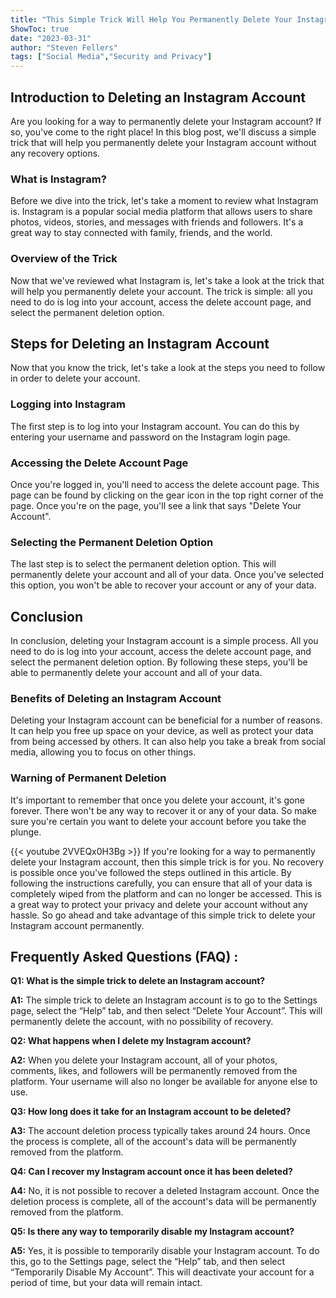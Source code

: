 ```yaml
---
title: "This Simple Trick Will Help You Permanently Delete Your Instagram Account - No Recovery Possible!"
ShowToc: true 
date: "2023-03-31"
author: "Steven Fellers" 
tags: ["Social Media","Security and Privacy"]
---
```

## Introduction to Deleting an Instagram Account

Are you looking for a way to permanently delete your Instagram account? If so, you've come to the right place! In this blog post, we'll discuss a simple trick that will help you permanently delete your Instagram account without any recovery options. 

### What is Instagram?

Before we dive into the trick, let's take a moment to review what Instagram is. Instagram is a popular social media platform that allows users to share photos, videos, stories, and messages with friends and followers. It's a great way to stay connected with family, friends, and the world. 

### Overview of the Trick

Now that we've reviewed what Instagram is, let's take a look at the trick that will help you permanently delete your account. The trick is simple: all you need to do is log into your account, access the delete account page, and select the permanent deletion option. 

## Steps for Deleting an Instagram Account

Now that you know the trick, let's take a look at the steps you need to follow in order to delete your account. 

### Logging into Instagram

The first step is to log into your Instagram account. You can do this by entering your username and password on the Instagram login page. 

### Accessing the Delete Account Page

Once you're logged in, you'll need to access the delete account page. This page can be found by clicking on the gear icon in the top right corner of the page. Once you're on the page, you'll see a link that says "Delete Your Account". 

### Selecting the Permanent Deletion Option

The last step is to select the permanent deletion option. This will permanently delete your account and all of your data. Once you've selected this option, you won't be able to recover your account or any of your data. 

## Conclusion

In conclusion, deleting your Instagram account is a simple process. All you need to do is log into your account, access the delete account page, and select the permanent deletion option. By following these steps, you'll be able to permanently delete your account and all of your data. 

### Benefits of Deleting an Instagram Account

Deleting your Instagram account can be beneficial for a number of reasons. It can help you free up space on your device, as well as protect your data from being accessed by others. It can also help you take a break from social media, allowing you to focus on other things. 

### Warning of Permanent Deletion

It's important to remember that once you delete your account, it's gone forever. There won't be any way to recover it or any of your data. So make sure you're certain you want to delete your account before you take the plunge.

{{< youtube 2VVEQx0H3Bg >}} 
If you're looking for a way to permanently delete your Instagram account, then this simple trick is for you. No recovery is possible once you've followed the steps outlined in this article. By following the instructions carefully, you can ensure that all of your data is completely wiped from the platform and can no longer be accessed. This is a great way to protect your privacy and delete your account without any hassle. So go ahead and take advantage of this simple trick to delete your Instagram account permanently.

## Frequently Asked Questions (FAQ) :
**Q1: What is the simple trick to delete an Instagram account?**

**A1:** The simple trick to delete an Instagram account is to go to the Settings page, select the “Help” tab, and then select “Delete Your Account”. This will permanently delete the account, with no possibility of recovery. 

**Q2: What happens when I delete my Instagram account?**

**A2:** When you delete your Instagram account, all of your photos, comments, likes, and followers will be permanently removed from the platform. Your username will also no longer be available for anyone else to use. 

**Q3: How long does it take for an Instagram account to be deleted?**

**A3:** The account deletion process typically takes around 24 hours. Once the process is complete, all of the account's data will be permanently removed from the platform. 

**Q4: Can I recover my Instagram account once it has been deleted?**

**A4:** No, it is not possible to recover a deleted Instagram account. Once the deletion process is complete, all of the account's data will be permanently removed from the platform. 

**Q5: Is there any way to temporarily disable my Instagram account?**

**A5:** Yes, it is possible to temporarily disable your Instagram account. To do this, go to the Settings page, select the “Help” tab, and then select “Temporarily Disable My Account”. This will deactivate your account for a period of time, but your data will remain intact.




